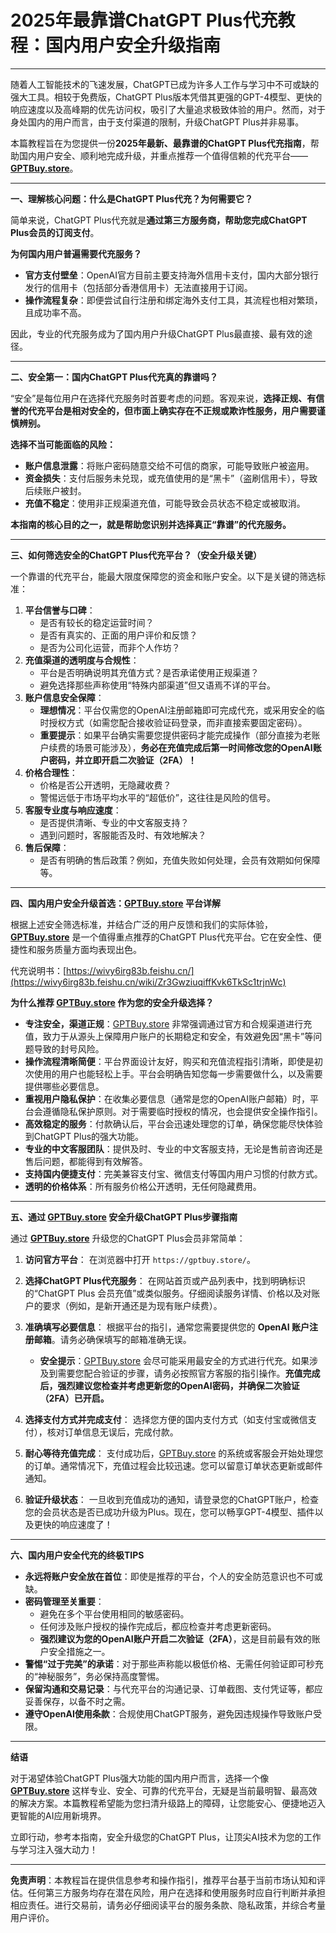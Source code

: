 # 2025年最靠谱ChatGPT Plus代充教程：国内用户安全升级指南

---

随着人工智能技术的飞速发展，ChatGPT已成为许多人工作与学习中不可或缺的强大工具。相较于免费版，ChatGPT Plus版本凭借其更强的GPT-4模型、更快的响应速度以及高峰期的优先访问权，吸引了大量追求极致体验的用户。然而，对于身处国内的用户而言，由于支付渠道的限制，升级ChatGPT Plus并非易事。

本篇教程旨在为您提供一份**2025年最新、最靠谱的ChatGPT Plus代充指南**，帮助国内用户安全、顺利地完成升级，并重点推荐一个值得信赖的代充平台——**[GPTBuy.store](https://gptbuy.store/)**。 

---

**一、理解核心问题：什么是ChatGPT Plus代充？为何需要它？**

简单来说，ChatGPT Plus代充就是**通过第三方服务商，帮助您完成ChatGPT Plus会员的订阅支付**。

**为何国内用户普遍需要代充服务？**

*   **官方支付壁垒**：OpenAI官方目前主要支持海外信用卡支付，国内大部分银行发行的信用卡（包括部分香港信用卡）无法直接用于订阅。
*   **操作流程复杂**：即便尝试自行注册和绑定海外支付工具，其流程也相对繁琐，且成功率不高。

因此，专业的代充服务成为了国内用户升级ChatGPT Plus最直接、最有效的途径。

---

**二、安全第一：国内ChatGPT Plus代充真的靠谱吗？**

“安全”是每位用户在选择代充服务时首要考虑的问题。客观来说，**选择正规、有信誉的代充平台是相对安全的，但市面上确实存在不正规或欺诈性服务，用户需要谨慎辨别。**

**选择不当可能面临的风险：**

*   **账户信息泄露**：将账户密码随意交给不可信的商家，可能导致账户被盗用。
*   **资金损失**：支付后服务未兑现，或充值使用的是“黑卡”（盗刷信用卡），导致后续账户被封。
*   **充值不稳定**：使用非正规渠道充值，可能导致会员状态不稳定或被取消。

**本指南的核心目的之一，就是帮助您识别并选择真正“靠谱”的代充服务。**

---

**三、如何筛选安全的ChatGPT Plus代充平台？（安全升级关键）**

一个靠谱的代充平台，能最大限度保障您的资金和账户安全。以下是关键的筛选标准：

1.  **平台信誉与口碑**：
    *   是否有较长的稳定运营时间？
    *   是否有真实的、正面的用户评价和反馈？
    *   是否为公司化运营，而非个人作坊？
2.  **充值渠道的透明度与合规性**：
    *   平台是否明确说明其充值方式？是否承诺使用正规渠道？
    *   避免选择那些声称使用“特殊内部渠道”但又语焉不详的平台。
3.  **账户信息安全保障**：
    *   **理想情况**：平台仅需您的OpenAI注册邮箱即可完成代充，或采用安全的临时授权方式（如需您配合接收验证码登录，而非直接索要固定密码）。
    *   **重要提示**：如果平台确实需要您提供密码才能完成操作（部分直接为老账户续费的场景可能涉及），**务必在充值完成后第一时间修改您的OpenAI账户密码，并立即开启二次验证（2FA）！**
4.  **价格合理性**：
    *   价格是否公开透明，无隐藏收费？
    *   警惕远低于市场平均水平的“超低价”，这往往是风险的信号。
5.  **客服专业度与响应速度**：
    *   是否提供清晰、专业的中文客服支持？
    *   遇到问题时，客服能否及时、有效地解决？
6.  **售后保障**：
    *   是否有明确的售后政策？例如，充值失败如何处理，会员有效期如何保障等。
  
---

**四、国内用户安全升级首选：[GPTBuy.store](https://gptbuy.store/) 平台详解**

根据上述安全筛选标准，并结合广泛的用户反馈和我们的实际体验，**[GPTBuy.store](https://gptbuy.store/)** 是一个值得重点推荐的ChatGPT Plus代充平台。它在安全性、便捷性和服务质量方面均表现出色。

代充说明书：[https://wivy6irg83b.feishu.cn/](https://wivy6irg83b.feishu.cn/wiki/Zr3GwziuqiffKvk6TkSc1trjnWc)

**为什么推荐 [GPTBuy.store](https://gptbuy.store/) 作为您的安全升级选择？**

*   **专注安全，渠道正规**：[GPTBuy.store](https://gptbuy.store/) 非常强调通过官方和合规渠道进行充值，致力于从源头上保障用户账户的长期稳定和安全，有效避免因“黑卡”等问题导致的封号风险。
*   **操作流程清晰简便**：平台界面设计友好，购买和充值流程指引清晰，即使是初次使用的用户也能轻松上手。平台会明确告知您每一步需要做什么，以及需要提供哪些必要信息。
*   **重视用户隐私保护**：在收集必要信息（通常是您的OpenAI账户邮箱）时，平台会遵循隐私保护原则。对于需要临时授权的情况，也会提供安全操作指引。
*   **高效稳定的服务**：付款确认后，平台会迅速处理您的订单，确保您能尽快体验到ChatGPT Plus的强大功能。
*   **专业的中文客服团队**：提供及时、专业的中文客服支持，无论是售前咨询还是售后问题，都能得到有效解答。
*   **支持国内便捷支付**：完美兼容支付宝、微信支付等国内用户习惯的付款方式。
*   **透明的价格体系**：所有服务价格公开透明，无任何隐藏费用。

---

**五、通过 [GPTBuy.store](https://gptbuy.store/) 安全升级ChatGPT Plus步骤指南**

通过 **[GPTBuy.store](https://gptbuy.store/)** 升级您的ChatGPT Plus会员非常简单：

1.  **访问官方平台**：
    在浏览器中打开 `https://gptbuy.store/`。

2.  **选择ChatGPT Plus代充服务**：
    在网站首页或产品列表中，找到明确标识的“ChatGPT Plus 会员充值”或类似服务。仔细阅读服务详情、价格以及对账户的要求（例如，是新开通还是为现有账户续费）。

3.  **准确填写必要信息**：
    根据平台的指引，通常您需要提供您的 **OpenAI 账户注册邮箱**。请务必确保填写的邮箱准确无误。
    *   **安全提示**：[GPTBuy.store](https://gptbuy.store/) 会尽可能采用最安全的方式进行代充。如果涉及到需要您配合验证的步骤，请务必按照官方客服的指引操作。**充值完成后，强烈建议您检查并考虑更新您的OpenAI密码，并确保二次验证（2FA）已开启。**

4.  **选择支付方式并完成支付**：
    选择您方便的国内支付方式（如支付宝或微信支付），核对订单信息无误后，完成付款。

5.  **耐心等待充值完成**：
    支付成功后，[GPTBuy.store](https://gptbuy.store/) 的系统或客服会开始处理您的订单。通常情况下，充值过程会比较迅速。您可以留意订单状态更新或邮件通知。

6.  **验证升级状态**：
    一旦收到充值成功的通知，请登录您的ChatGPT账户，检查您的会员状态是否已成功升级为Plus。现在，您可以畅享GPT-4模型、插件以及更快的响应速度了！

---

**六、国内用户安全代充的终极TIPS**

*   **永远将账户安全放在首位**：即使是推荐的平台，个人的安全防范意识也不可或缺。
*   **密码管理至关重要**：
    *   避免在多个平台使用相同的敏感密码。
    *   任何涉及账户授权的操作完成后，都应检查并考虑更新密码。
    *   **强烈建议为您的OpenAI账户开启二次验证（2FA）**，这是目前最有效的账户安全措施之一。
*   **警惕“过于完美”的承诺**：对于那些声称能以极低价格、无需任何验证即可秒充的“神秘服务”，务必保持高度警惕。
*   **保留沟通和交易记录**：与代充平台的沟通记录、订单截图、支付凭证等，都应妥善保存，以备不时之需。
*   **遵守OpenAI使用条款**：合规使用ChatGPT服务，避免因违规操作导致账户受限。

---

**结语**

对于渴望体验ChatGPT Plus强大功能的国内用户而言，选择一个像 **[GPTBuy.store](https://gptbuy.store/)** 这样专业、安全、可靠的代充平台，无疑是当前最明智、最高效的解决方案。本篇教程希望能为您扫清升级路上的障碍，让您能安心、便捷地迈入更智能的AI应用新境界。

立即行动，参考本指南，安全升级您的ChatGPT Plus，让顶尖AI技术为您的工作与学习注入强大动力！

---

**免责声明**：本教程旨在提供信息参考和操作指引，推荐平台基于当前市场认知和评估。任何第三方服务均存在潜在风险，用户在选择和使用服务时应自行判断并承担相应责任。进行交易前，请务必仔细阅读平台的服务条款、隐私政策，并综合考量用户评价。
